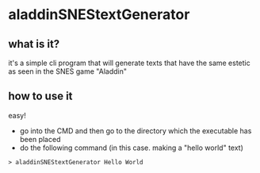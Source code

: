 # aladdinSNEStextGenerator
## what is it?
it's a simple cli program that will generate texts that have the same estetic as seen in the SNES game "Aladdin"
## how to use it
easy!<br/>
* go into the CMD and then go to the directory which the executable has been placed <br/>
* do the following command (in this case. making a "hello world" text)
```
> aladdinSNEStextGenerator Hello World
```

